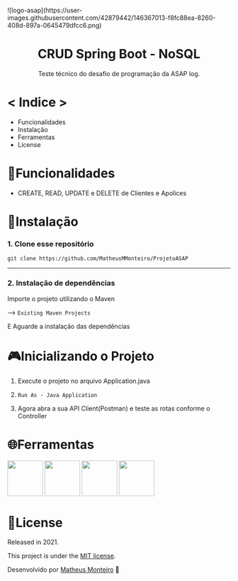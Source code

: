 
<p>![logo-asap](https://user-images.githubusercontent.com/42879442/146367013-f8fc88ea-8260-408d-897a-0645479dfcc6.png)

<div align="center">
  

  <h1>CRUD Spring Boot - NoSQL</h1>
Teste técnico do desafio de programação da ASAP log. 

</div>

  
# < Indice >

<ul>
    <li>Funcionalidades</li>
    <li>Instalação</li>
    <li>Ferramentas</li>
    <li>License</li>
</ul>

# 🚀Funcionalidades
- CREATE, READ, UPDATE e DELETE de Clientes e Apolices

# 📕Instalação 
### 1. Clone esse repositório
```
git clone https://github.com/MatheusMMonteiro/ProjetoASAP
```
---
### 2. Instalação de dependências
Importe o projeto utilizando o Maven

--> ```Existing Maven Projects```
 
 E Aguarde a instalação das dependências

# 🎮Inicializando o Projeto

1. Execute o projeto no arquivo Application.java

2. ``` Run As - Java Application ```

3. Agora abra a sua API Client(Postman) e teste as rotas conforme o Controller

<h1> 🌐Ferramentas </h1> 
<div style="display: inline_block">
<img src="https://cdn.jsdelivr.net/gh/devicons/devicon/icons/java/java-original-wordmark.svg" width="80px"/>
<img src="https://cdn.jsdelivr.net/gh/devicons/devicon/icons/spring/spring-original-wordmark.svg" width="80px" />
<img src="https://cdn.jsdelivr.net/gh/devicons/devicon/icons/mongodb/mongodb-plain-wordmark.svg" width="80px" />
<img src="https://cdn.jsdelivr.net/gh/devicons/devicon/icons/git/git-plain-wordmark.svg" width="80px" />
</div>

# 📝License
Released in 2021.

This project is under the [MIT license](./LICENSE).

Desenvolvido por [Matheus Monteiro](https://github.com/MatheusMMonteiro) 🚀
  
